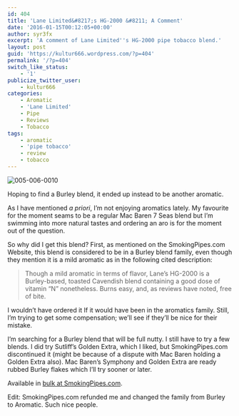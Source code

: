 ```yaml
---
id: 404
title: 'Lane Limited&#8217;s HG-2000 &#8211; A Comment'
date: '2016-01-15T00:12:05+00:00'
author: syr3fx
excerpt: 'A comment of Lane Limited''s HG-2000 pipe tobacco blend.'
layout: post
guid: 'https://kultur666.wordpress.com/?p=404'
permalink: '/?p=404'
switch_like_status:
    - '1'
publicize_twitter_user:
    - kultur666
categories:
    - Aromatic
    - 'Lane Limited'
    - Pipe
    - Reviews
    - Tobacco
tags:
    - aromatic
    - 'pipe tobacco'
    - review
    - tobacco
---
```


![005-006-0010](http://localhost:8080/wp-content/uploads/2016/01/005-006-0010.jpg)

Hoping to find a Burley blend, it ended up instead to be another aromatic.

As I have mentioned *a priori*, I’m not enjoying aromatics lately. My favourite for the moment seams to be a regular Mac Baren 7 Seas blend but I’m swimming into more natural tastes and ordering an aro is for the moment out of the question.

So why did I get this blend? First, as mentioned on the SmokingPipes.com Website, this blend is considered to be in a Burley blend family, even though they mention it is a mild aromatic as in the following cited description:

> Though a mild aromatic in terms of flavor, Lane’s HG-2000 is a Burley-based, toasted Cavendish blend containing a good dose of vitamin “N” nonetheless. Burns easy, and, as reviews have noted, free of bite.

I wouldn’t have ordered it If it would have been in the aromatics family. Still, I’m trying to get some compensation; we’ll see if they’ll be nice for their mistake.

I’m searching for a Burley blend that will be full nutty. I still have to try a few blends. I did try Sutliff’s Golden Extra, which I liked, but SmokingPipes.com discontinued it (might be because of a dispute with Mac Baren holding a Golden Extra also). Mac Baren’s Symphony and Golden Extra are ready rubbed Burley flakes which I’ll try sooner or later.

Available in [bulk at SmokingPipes.com](http://www.smokingpipes.com/tobacco/by-maker/lane/bulk/moreinfo.cfm?product_id=120470).

Edit: SmokingPipes.com refunded me and changed the family from Burley to Aromatic. Such nice people.